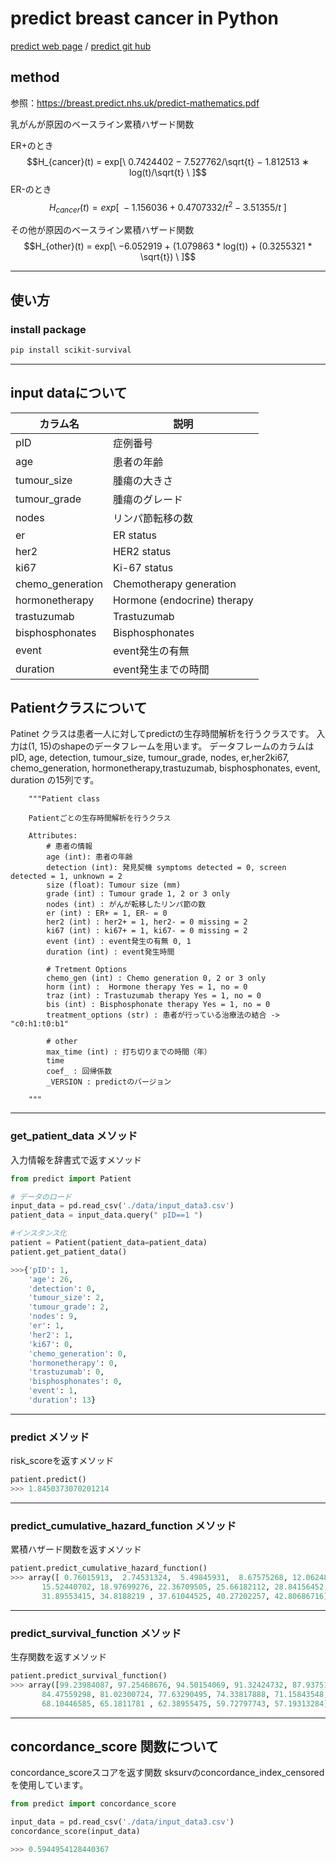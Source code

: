 # predict breast cancer in Python
[predict web page](https://breast.predict.nhs.uk/) / [predict git hub](https://github.com/WintonCentre/predict-v30-r)
## method
参照：https://breast.predict.nhs.uk/predict-mathematics.pdf  

乳がんが原因のベースライン累積ハザード関数   

ER+のとき  
$$H_{cancer}(t) = exp[\ 0.7424402 − 7.527762/\sqrt{t} − 1.812513 ∗ log(t)/\sqrt{t} \ ]$$
ER-のとき
$$H_{cancer}(t) = exp[\ −1.156036 + 0.4707332/t^2 − 3.51355/t \ ]$$

その他が原因のベースライン累積ハザード関数  
$$H_{other}(t) = exp[\ −6.052919 + (1.079863 * log(t)) + (0.3255321 * \sqrt{t}) \ ]$$


---
## 使い方

### install package
```sh
pip install scikit-survival
```
---

## input dataについて
|カラム名|説明|
|----|----|
|pID|症例番号|
|age|患者の年齢|
|tumour_size|腫瘍の大きさ|
|tumour_grade|腫瘍のグレード|
|nodes|リンパ節転移の数|
|er|ER status|
|her2|HER2 status|
|ki67|Ki-67 status|
|chemo_generation|Chemotherapy generation|
|hormonetherapy|Hormone (endocrine) therapy|
|trastuzumab|Trastuzumab|
|bisphosphonates|Bisphosphonates|
|event|event発生の有無|
|duration|event発生までの時間|


## Patientクラスについて

Patinet クラスは患者一人に対してpredictの生存時間解析を行うクラスです。
入力は(1, 15)のshapeのデータフレームを用います。
データフレームのカラムは
pID, age, detection, tumour_size, tumour_grade, nodes, er,her2ki67, chemo_generation, hormonetherapy,trastuzumab, bisphosphonates, event, duration の15列です。

```
    """Patient class

    Patientごとの生存時間解析を行うクラス
    
    Attributes:
        # 患者の情報
        age (int): 患者の年齢
        detection (int): 発見契機 symptoms detected = 0, screen detected = 1, unknown = 2
        size (float): Tumour size (mm)
        grade (int) : Tumour grade 1, 2 or 3 only
        nodes (int) : がんが転移したリンパ節の数
        er (int) : ER+ = 1, ER- = 0
        her2 (int) : her2+ = 1, her2- = 0 missing = 2
        ki67 (int) : ki67+ = 1, ki67- = 0 missing = 2
        event (int) : event発生の有無 0, 1
        duration (int) : event発生時間
        
        # Tretment Options
        chemo_gen (int) : Chemo generation 0, 2 or 3 only 
        horm (int) :  Hormone therapy Yes = 1, no = 0
        traz (int) : Trastuzumab therapy Yes = 1, no = 0
        bis (int) : Bisphosphonate therapy Yes = 1, no = 0
        treatment_options (str) : 患者が行っている治療法の結合 -> "c0:h1:t0:b1"
        
        # other
        max_time (int) : 打ち切りまでの時間（年）
        time 
        coef_ : 回帰係数
        _VERSION : predictのバージョン
    
    """
```
---

###  get_patient_data メソッド
入力情報を辞書式で返すメソッド

```python
from predict import Patient

# データのロード
input_data = pd.read_csv('./data/input_data3.csv')
patient_data = input_data.query(" pID==1 ")

#インスタンス化
patient = Patient(patient_data=patient_data)
patient.get_patient_data()
```
```python
>>>{'pID': 1,
    'age': 26,
    'detection': 0,
    'tumour_size': 2,
    'tumour_grade': 2,
    'nodes': 9,
    'er': 1,
    'her2': 1,
    'ki67': 0,
    'chemo_generation': 0,
    'hormonetherapy': 0,
    'trastuzumab': 0,
    'bisphosphonates': 0,
    'event': 1,
    'duration': 13}
```

---

###  predict メソッド
risk_scoreを返すメソッド
```python
patient.predict()
>>> 1.8450373070201214
```
---

### predict_cumulative_hazard_function メソッド
累積ハザード関数を返すメソッド
```python
patient.predict_cumulative_hazard_function()
>>> array([ 0.76015913,  2.74531324,  5.49845931,  8.67575268, 12.06248254,
       15.52440702, 18.97699276, 22.36709505, 25.66182112, 28.84156452,
       31.89553415, 34.8188219 , 37.61044525, 40.27202257, 42.80686716])
```

---

### predict_survival_function メソッド
生存関数を返すメソッド
```python
patient.predict_survival_function()
>>> array([99.23984087, 97.25468676, 94.50154069, 91.32424732, 87.93751746,
       84.47559298, 81.02300724, 77.63290495, 74.33817888, 71.15843548,
       68.10446585, 65.1811781 , 62.38955475, 59.72797743, 57.19313284])
```
---
## concordance_score 関数について
concordance_scoreスコアを返す関数
sksurvのconcordance_index_censoredを使用しています。

```python
from predict import concordance_score

input_data = pd.read_csv('./data/input_data3.csv')
concordance_score(input_data)

>>> 0.5944954128440367
```